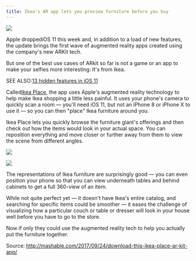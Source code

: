 ```yaml
---
title: Ikea's AR app lets you preview furniture before you buy
---
```


![](http://img2.tuicool.com/fA7nArV.jpg!web)

Apple droppediOS 11 this week and, in addition to a load of new features, the update brings the first wave of augmented reality apps created using the company's new ARKit tech. 

But one of the best use cases of ARkit so far is not a game or an app to make your selfies more interesting: It's from Ikea.

SEE ALSO:[13 hidden features in iOS 11](http://mashable.com/2017/09/20/ios-11-hidden-features/)

Called[Ikea Place](https://itunes.apple.com/us/app/ikea-place/id1279244498?mt=8), the app uses Apple's augmented reality technology to help make Ikea shopping a little less painful. It uses your phone's camera to quickly scan a room — you'll need iOS 11, but not an iPhone 8 or iPhone X to use it — so you can then "place" Ikea furniture around you.

Ikea Place lets you quickly browse the furniture giant's offerings and then check out how the items would look in your actual space. You can reposition everything and move closer or further away from them to view the scene from different angles.

![](http://img2.tuicool.com/zM7VFja.png!web)

![](http://img2.tuicool.com/reE73a.png!web)

The representations of Ikea furniture are surprisingly good — you can even position your phone so that you can view underneath tables and behind cabinets to get a full 360-view of an item.

While not quite perfect yet — it doesn't have Ikea's entire catalog, and searching for specific items could be smoother — it eases the challenge of visualizing how a particular couch or table or dresser will look in your house well before you have to go to the store.

Now if only they could use the augmented reality tech to help you actually put the furniture together.


Source:  http://mashable.com/2017/09/24/download-this-ikea-place-ar-kit-app/